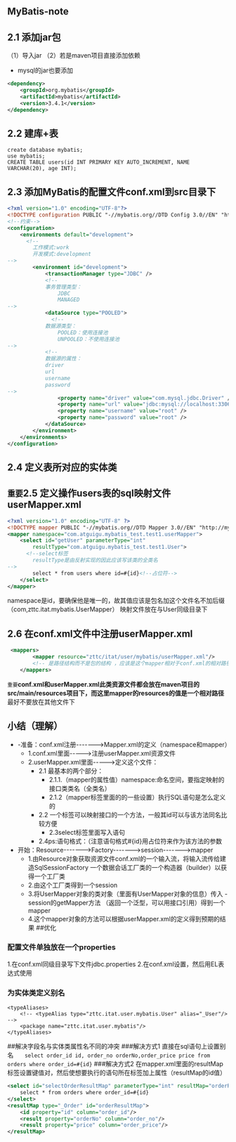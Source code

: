 ## MyBatis-note

## 2.1 添加jar包

（1）导入jar
（2）若是maven项目直接添加依赖

- mysql的jar也要添加

```xml
<dependency>
    <groupId>org.mybatis</groupId>
    <artifactId>mybatis</artifactId>
    <version>3.4.1</version>
</dependency>
```

## 2.2 建库+表

```mysql
create database mybatis;
use mybatis;
CREATE TABLE users(id INT PRIMARY KEY AUTO_INCREMENT, NAME VARCHAR(20), age INT);
```

## 2.3 添加MyBatis的配置文件conf.xml到src目录下

```xml
<?xml version="1.0" encoding="UTF-8"?>
<!DOCTYPE configuration PUBLIC "-//mybatis.org//DTD Config 3.0//EN" "http://mybatis.org/dtd/mybatis-3-config.dtd">
<!--约束-->
<configuration>
	<environments default="development">
      <!--
		工作模式:work
		开发模式:development
-->
		<environment id="development">
			<transactionManager type="JDBC" />
			<!--
			事务管理类型：
				JDBC
				MANAGED
-->
			<dataSource type="POOLED">
              <!--
			数据源类型：
				POOLED：使用连接池
				UNPOOLED：不使用连接池
-->
			<!--
			数据源的属性：
			driver
			url
			username
			password
-->
				<property name="driver" value="com.mysql.jdbc.Driver" />
				<property name="url" value="jdbc:mysql://localhost:3306/mybatis" />
				<property name="username" value="root" />
				<property name="password" value="root" />
			</dataSource>
		</environment>
	</environments>
</configuration>
```

## 2.4 定义表所对应的实体类

## `重要`2.5 定义操作users表的sql映射文件userMapper.xml

```xml
<?xml version="1.0" encoding="UTF-8" ?>
<!DOCTYPE mapper PUBLIC "-//mybatis.org//DTD Mapper 3.0//EN" "http://mybatis.org/dtd/mybatis-3-mapper.dtd"> 
<mapper namespace="com.atguigu.mybatis_test.test1.userMapper"> 
	<select id="getUser" parameterType="int" 
		resultType="com.atguigu.mybatis_test.test1.User">
      <!--select标签
		resultType是由反射实现的因此应该写该类的全类名
-->
		select * from users where id=#{id}<!--占位符-->
	</select>
</mapper>
```

namespace是id，要确保他是唯一的，故其值应该是包名加这个文件名不加后缀（com,zttc.itat.mybatis.UserMapper）
映射文件放在与User同级目录下

## 2.6 在conf.xml文件中注册userMapper.xml

```xml
 <mappers>
		<mapper resource="zttc/itat/user/mybatis/userMapper.xml"/>
		<!-- 是路径结构而不是包的结构 ，应该是这个mapper相对于conf.xml的相对路径-->
	</mappers> 
```

`重要`**conf.xml和userMapper.xml此类资源文件都会放在maven项目的src/main/resources项目下，而这里mapper的resources的值是一个相对路径**
最好不要放在其他文件下

## 小结（理解）
- -准备：conf.xml注册------->Mapper.xml的定义（namespace和mapper）
  - 1.conf.xml里面----->注册userMapper.xml资源文件
  - 2.userMapper.xml里面----->定义这个文件：
    - 2.1 最基本的两个部分：
      - 2.1.1.（mapper的属性值）namespace:命名空间，要指定映射的接口类类名（全类名）
      - 2.1.2（mapper标签里面的的一些设置）执行SQL语句是怎么定义的
    - 2.2 一个标签可以映射接口的一个方法，一般其id可以与该方法同名比较方便
      - 2.3select标签里面写入语句
    - 2.4ps:语句格式：（注意语句格式#{id}用占位符来作为该方法的参数
- 开始：Resource------->Factory------->session------->mapper
  - 1.由Resource对象获取资源文件conf.xml的一个输入流，将输入流传给建造SqlSessionFactory
     一个数据会话工厂类的一个构造器（builder）以获得一个工厂类 
  - 2.由这个工厂类得到一个session
  - 3.将UserMapper对象的类对象（里面有UserMapper对象的信息）传入     -       session的getMapper方法
     （返回一个泛型，可以用接口引用）得到一个mapper
  - 4.这个mapper对象的方法可以根据userMapper.xml的定义得到预期的结果
##优化
 ### 配置文件单独放在一个properties
 1.在conf.xml同级目录写下文件jdbc.properties
 2.在conf.xml设置，然后用EL表达式使用
	<properties resource="jdbc.properties"></properties>
	<propertiy name="driver" value="${driver}"/>
 ### 为实体类定义别名
	<typeAliases>
		<!-- <typeAlias type="zttc.itat.user.mybatis.User" alias="_User"/> -->
		<package name="zttc.itat.user.mybatis"/>
	</typeAliases>
##解决字段名与实体类属性名不同的冲突
###解决方式1
直接在sql语句上设置别名
`	select order_id id, order_no orderNo,order_price price from orders where order_id=#{id}`
###解决方式2
在mapper.xml里面的resultMap标签设置键值对，然后使想要执行的语句所在标签加上属性（resultMap的id值）
```xml
<select id="selectOrderResultMap" parameterType="int" resultMap="orderResultMap">
	select * from orders where order_id=#{id}
</select>
<resultMap type="_Order" id="orderResultMap">
	<id property="id" column="order_id"/>
	<result property="orderNo" column="order_no"/>
	<result property="price" column="order_price"/>
</resultMap>
```
